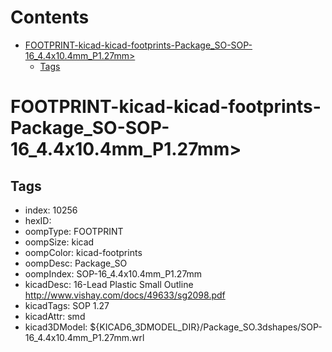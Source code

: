 



Contents
========

* [FOOTPRINT-kicad-kicad-footprints-Package_SO-SOP-16_4.4x10.4mm_P1.27mm>](#footprint-kicad-kicad-footprints-package_so-sop-16_44x104mm_p127mm)
	* [Tags](#tags)

# FOOTPRINT-kicad-kicad-footprints-Package_SO-SOP-16_4.4x10.4mm_P1.27mm>

## Tags

- index: 10256
- hexID: 
- oompType: FOOTPRINT
- oompSize: kicad
- oompColor: kicad-footprints
- oompDesc: Package_SO
- oompIndex: SOP-16_4.4x10.4mm_P1.27mm
- kicadDesc: 16-Lead Plastic Small Outline http://www.vishay.com/docs/49633/sg2098.pdf
- kicadTags: SOP 1.27
- kicadAttr: smd
- kicad3DModel: ${KICAD6_3DMODEL_DIR}/Package_SO.3dshapes/SOP-16_4.4x10.4mm_P1.27mm.wrl
